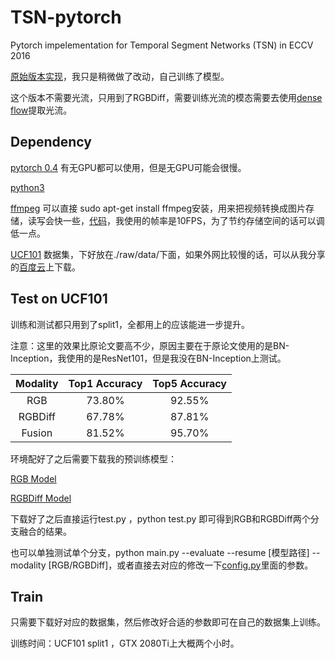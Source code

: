 # TSN-pytorch
Pytorch impelementation for Temporal Segment Networks (TSN) in ECCV 2016

[原始版本实现](https://github.com/yjxiong/tsn-pytorch)，我只是稍微做了改动，自己训练了模型。

这个版本不需要光流，只用到了RGBDiff，需要训练光流的模态需要去使用[dense flow](https://github.com/yjxiong/dense_flow/tree/c9369a32ea491001db5298dfda1fa227a912d34f)提取光流。

## Dependency

[pytorch 0.4](https://pytorch.org/) 有无GPU都可以使用，但是无GPU可能会很慢。

[python3]()

[ffmpeg]() 可以直接 sudo apt-get install ffmpeg安装，用来把视频转换成图片存储，读写会快一些，[代码](https://github.com/JJBOY/TSN-pytorch/blob/master/raw/video2img.sh)，我使用的帧率是10FPS，为了节约存储空间的话可以调低一点。

[UCF101](http://crcv.ucf.edu/data/UCF101.php) 数据集，下好放在./raw/data/下面，如果外网比较慢的话，可以从我分享的[百度云](https://pan.baidu.com/s/1OlGZ5HSy63k8oj_bEcxowA)上下载。

##  Test on UCF101

训练和测试都只用到了split1，全都用上的应该能进一步提升。

注意：这里的效果比原论文要高不少，原因主要在于原论文使用的是BN-Inception，我使用的是ResNet101，但是我没在BN-Inception上测试。

| Modality | Top1 Accuracy   |  Top5 Accuracy      |
| :------: | :-------------: | :----: |
|   RGB    | 73.80% | 92.55% |
| RGBDiff  | 67.78% | 87.81% |
| Fusion   | 81.52% | 95.70% |

环境配好了之后需要下载我的预训练模型：

[RGB Model](https://pan.baidu.com/s/15TO-O4yo6Lljoh4sT0x9zA)

[RGBDiff Model](https://pan.baidu.com/s/1vQObFdfjMmb6hb78Feb6lw)

下载好了之后直接运行test.py ，python test.py 即可得到RGB和RGBDiff两个分支融合的结果。

也可以单独测试单个分支，python main.py --evaluate --resume [模型路径] --modality [RGB/RGBDiff]，或者直接去对应的修改一下[config.py](https://github.com/JJBOY/TSN-pytorch/blob/master/config.py)里面的参数。

## Train

只需要下载好对应的数据集，然后修改好合适的参数即可在自己的数据集上训练。

训练时间：UCF101 split1 ，GTX 2080Ti上大概两个小时。